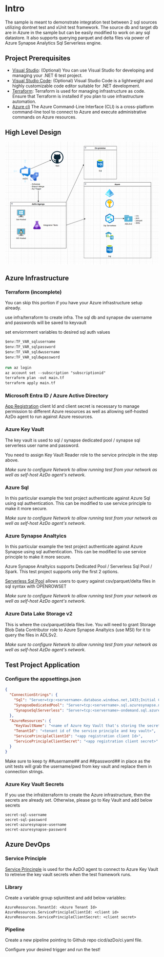 # Intro
The sample is meant to demonstrate integration test between 2 sql sources utilizing dontnet test and xUnit test framework.  The source db and target db are in Azure in the sample but can be easily modified to work on any sql datastore.  It also supports querying parquet and delta files via power of Azure Synapse Analytics Sql Serverless engine.  

## Project Prerequisites
- [Visual Studio](https://visualstudio.microsoft.com/): (Optional) You can use Visual Studio for developing and managing your .NET 6 test project.
- [Visual Studio Code](https://code.visualstudio.com/): (Optional) Visual Studio Code is a lightweight and highly customizable code editor suitable for .NET development.
- [Terraform](https://www.terraform.io/downloads.html): Terraform is used for managing infrastructure as code. Ensure that Terraform is installed if you plan to use infrastructure automation.
- [Azure cli](https://learn.microsoft.com/en-us/cli/azure/install-azure-cli) The Azure Command-Line Interface (CLI) is a cross-platform command-line tool to connect to Azure and execute administrative commands on Azure resources.

## High Level Design
![Design diagram](assests/design-diagram.png)

## Azure Infrastructure

### Terraform (incomplete)
You can skip this portion if you have your Azure infrastructure setup already.  

use infra/terraform to create infra.
The sql db and synapse dw username and passwords will be saved to keyvault

set enviornment variables to desired sql auth values
```ps
$env:TF_VAR_sqlusername
$env:TF_VAR_sqlpassword
$env:TF_VAR_sqldwusername
$env:TF_VAR_sqldwpassword

run az login
az account set --subscription "subscriptionid"
terraform plan -out main.tf
terraform apply main.tf
```

### Microsoft Entra ID / Azure Active Directory
[App Registration](https://learn.microsoft.com/en-us/entra/identity-platform/app-objects-and-service-principals?tabs=browser) client Id and client secret is necessary to manage permission to different Azure resources as well as allowing self-hosted AzDo agent to run against Azure resources.

### Azure Key Vault
The key vault is used to sql / synapse dedicated pool / synapse sql serverless user name and password.  

You need to assign Key Vault Reader role to the service principle in the step above.

*Make sure to configure Network to allow running test from your network as well as self-host AzDo agent's network.*

### Azure Sql
In this particular example the test project authenticate against Azure Sql using sql authentication.  This can be modified to use service principle to make it more secure.

*Make sure to configure Network to allow running test from your network as well as self-host AzDo agent's network.*

### Azure Synapse Analtyics
In this particular example the test project authenticate against Azure Synapse using sql authentication.  This can be modified to use service principle to make it more secure.

Azure Synapse Analtyics supports Dedicated Pool / Serverless Sql Pool / Spark. This test project supports only the first 2 options.  

[Serverless Sql Pool](https://learn.microsoft.com/en-us/azure/synapse-analytics/sql/on-demand-workspace-overview)  allows users to query against csv/parquet/delta files in sql syntax with OPENROWSET

*Make sure to configure Network to allow running test from your network as well as self-host AzDo agent's network.*

### Azure Data Lake Storage v2
This is where the csv/parquet/dela files live.  You will need to grant Storage Blob Data Contributor role to Azure Synapse Analtyics (use MSI) for it to query the files in ADLSv2.

*Make sure to configure Network to allow running test from your network as well as self-host AzDo agent's network.*

## Test Project Application

### Configure the appsettings.json

```json
{
  "ConnectionStrings": {
    "Sql": "Server=tcp:<servername>.database.windows.net,1433;Initial Catalog=testsourcedb;Persist Security Info=False;User ID=##username##;Password=##password##;MultipleActiveResultSets=False;Encrypt=True;TrustServerCertificate=False;Connection Timeout=30;",
    "SynapseDedicatedPool": "Server=tcp:<servername>.sql.azuresynapse.net,1433;Initial Catalog=sqlpooltarget;Persist Security Info=False;User ID=##username##;Password=##password##;MultipleActiveResultSets=False;Encrypt=True;TrustServerCertificate=False;Connection Timeout=30;",
    "SynapseSqlServerless": "Server=tcp:<servername>-ondemand.sql.azuresynapse.net,1433;Initial Catalog=master;Persist Security Info=False;User ID=##username##;Password=##password##;MultipleActiveResultSets=False;Encrypt=True;TrustServerCertificate=False;Connection Timeout=30;"
  },
  "AzureResources": {
    "KeyVaultName": "<name of Azure Key Vault that's storing the secrets>",
    "TenantId": "<tenant id of the service principle and key vault>",
    "ServicePrincipleClientId": "<app registration client Id>",
    "ServicePrincipleClientSecret": "<app registration client secret>"
  }
}
``````

Make sure to keep ty ##username## and ##password## in place as the unit tests will grab the username/pwd from key vault and replace them in connection strings.

### Azure Key Vault Secrets
If you use the infra\terraform to create the Azure infrastructure, then the secrets are already set.  Otherwise, please go to Key Vault and add below secrets
```
secret-sql-username
secret-sql-password
secret-azuresynapse-username
secret-azuresynapse-password
```

## Azure DevOps

### Service Principle
[Service Princinple](https://learn.microsoft.com/en-us/azure/devops/integrate/get-started/authentication/service-principal-managed-identity?view=azure-devops) is used for the AzDO agent to connect to Azure Key Vault to retreive the key vault secrets when the test framework runs.  

### Library 
Create a variable group sqlunittest and add below variables:
```
AzureResources.TenantId: <Azure Tenant Id>
AzureResources.ServicePrincipleClientId: <client id>
AzureResources.ServicePrincipleClientSecret: <client secret>
```

### Pipeline
Create a new pipeline pointing to Github repo cicd/azDo/ci.yaml
file.

Configure your desired trigger and run the test!